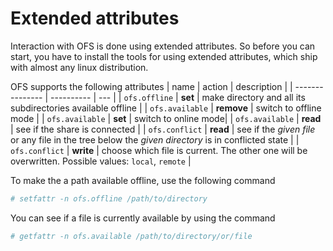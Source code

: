 # Extended attributes

Interaction with OFS is done using extended attributes. So before you can start, you have to install the tools for using extended attributes, which ship with almost any linux distribution.

OFS supports the following attributes
| name            | action     | description |
| --------------- | ---------- | --- |
| `ofs.offline`   | **set**    | make directory and all its subdirectories available offline |
| `ofs.available` | **remove** | switch to offline mode |
| `ofs.available` | **set**    | switch to online mode|
| `ofs.available` | **read**   | see if the share is connected |
| `ofs.conflict`  | **read**   | see if the _given file_ or any file in the tree below the _given directory_ is in conflicted state |
| `ofs.conflict`  | **write**  | choose which file is current. The other one will be overwritten. Possible values: `local`, `remote` |

To make the a path available offline, use the following command

```sh
# setfattr -n ofs.offline /path/to/directory
```

You can see if a file is currently available by using the command

```sh
# getfattr -n ofs.available /path/to/directory/or/file
```
